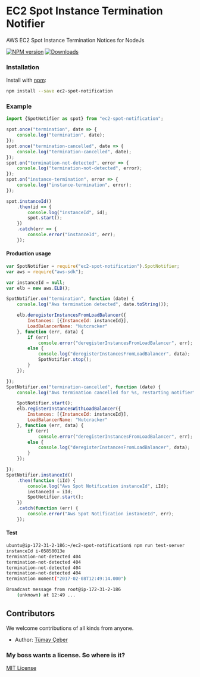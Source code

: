# EC2 Spot Instance Termination Notifier
AWS EC2 Spot Instance Termination Notices for NodeJs

[![NPM version][npm-image]][npm-url] [![Downloads][downloads-image]][npm-url] 

### Installation
Install with [npm](http://github.com/isaacs/npm):
```bash
npm install --save ec2-spot-notification
```

### Example
```typescript
import {SpotNotifier as spot} from "ec2-spot-notification";

spot.once("termination", date => {
    console.log("termination", date);
});
spot.once("termination-cancelled", date => {
    console.log("termination-cancelled", date);
});
spot.on("termination-not-detected", error => {
    console.log("termination-not-detected", error);
});
spot.on("instance-termination", error => {
    console.log("instance-termination", error);
});

spot.instanceId()
    .then(id => {
        console.log("instanceId", id);
        spot.start();
    })
    .catch(err => {
        console.error("instanceId", err);
    });
```

#### Production usage
```javascript
var SpotNotifier = require("ec2-spot-notification").SpotNotifier;
var aws = require("aws-sdk");

var instanceId = null;
var elb = new aws.ELB();

SpotNotifier.on("termination", function (date) {
    console.log("Aws termination detected", date.toString());

    elb.deregisterInstancesFromLoadBalancer({
        Instances: [{InstanceId: instanceId}],
        LoadBalancerName: "Nutcracker"
    }, function (err, data) {
        if (err)
            console.error("deregisterInstancesFromLoadBalancer", err);
        else {
            console.log("deregisterInstancesFromLoadBalancer", data);
            SpotNotifier.stop();
        }
    });

});
SpotNotifier.on("termination-cancelled", function (date) {
    console.log("Aws termination cancelled for %s, restarting notifier", date.toString());

    SpotNotifier.start();
    elb.registerInstancesWithLoadBalancer({
        Instances: [{InstanceId: instanceId}],
        LoadBalancerName: "Nutcracker"
    }, function (err, data) {
        if (err)
            console.error("deregisterInstancesFromLoadBalancer", err);
        else {
            console.log("deregisterInstancesFromLoadBalancer", data);
        }
    });

});
SpotNotifier.instanceId()
    .then(function (iId) {
        console.log("Aws Spot Notification instanceId", iId);
        instanceId = iId;
        SpotNotifier.start();
    })
    .catch(function (err) {
        console.error("Aws Spot Notification instanceId", err);
    });
```

#### Test
```bash
ubuntu@ip-172-31-2-186:~/ec2-spot-notification$ npm run test-server
instanceId i-05858013e
termination-not-detected 404
termination-not-detected 404
termination-not-detected 404
termination-not-detected 404
termination moment("2017-02-08T12:49:14.000")

Broadcast message from root@ip-172-31-2-186
	(unknown) at 12:49 ...

```

## Contributors
We welcome contributions of all kinds from anyone. 
* Author: [Tümay Çeber](https://github.com/brendtumi)

### My boss wants a license. So where is it?
[MIT License](./LICENSE)

[downloads-image]: http://img.shields.io/npm/dm/ec2-spot-notification.svg?style=flat-square
[npm-image]: https://img.shields.io/npm/v/ec2-spot-notification.svg?style=flat-square
[npm-url]: https://npmjs.org/package/ec2-spot-notification